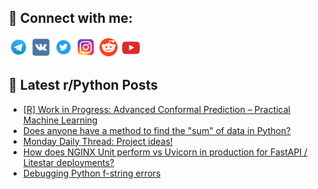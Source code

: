 ## 🔎 Connect with me:
[<img src="https://github.com/bullbesh/bullbesh/blob/main/images/Telegram.png" width="32" height="32" />](https://t.me/bullbesh)
[<img src="https://github.com/bullbesh/bullbesh/blob/main/images/VK.png" width="32" height="32" />](https://vk.com/bullbesh)
[<img src="https://github.com/bullbesh/bullbesh/blob/main/images/Twitter.png" width="32" height="32" />](https://twitter.com/bullbesh1)
[<img src="https://github.com/bullbesh/bullbesh/blob/main/images/Instagram.png" width="32" height="32" />](https://www.instagram.com/bullbesh)
[<img src="https://github.com/bullbesh/bullbesh/blob/main/images/Reddit.png" width="32" height="32" />](https://www.reddit.com/user/bullbesh)
[<img src="https://github.com/bullbesh/bullbesh/blob/main/images/YouTube.png" width="32" height="32" />](https://www.youtube.com/channel/UCtfjRs6uzgq5mfm8S06WTcg)

## 📕 Latest r/Python Posts
<!-- BLOG-POST-LIST:START -->
- [[R] Work in Progress: Advanced Conformal Prediction – Practical Machine Learning](https://www.reddit.com/r/Python/comments/1k9qm5z/r_work_in_progress_advanced_conformal_prediction/)
- [Does anyone have a method to find the &quot;sum&quot; of data in Python?](https://www.reddit.com/r/Python/comments/1k9oh77/does_anyone_have_a_method_to_find_the_sum_of_data/)
- [Monday Daily Thread: Project ideas!](https://www.reddit.com/r/Python/comments/1k9i87u/monday_daily_thread_project_ideas/)
- [How does NGINX Unit perform vs Uvicorn in production for FastAPI / Litestar deployments?](https://www.reddit.com/r/Python/comments/1k9gf7w/how_does_nginx_unit_perform_vs_uvicorn_in/)
- [Debugging Python f-string errors](https://www.reddit.com/r/Python/comments/1k97u9w/debugging_python_fstring_errors/)
<!-- BLOG-POST-LIST:END -->
